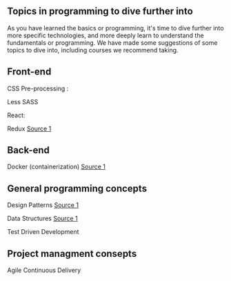 ## Topics in programming to dive further into ##

As you have learned the basics or programming, it's time to dive further into more specific technologies, and more deeply learn to understand the fundamentals or programming.
We have made some suggestions of some topics to dive into, including courses we recommend taking. 


## Front-end ##

CSS Pre-processing :

Less
SASS

React: 

Redux [Source 1](https://www.udemy.com/react-the-complete-guide-incl-redux/)

## Back-end ##

Docker (containerization) [Source 1](https://www.udemy.com/docker-tutorial-for-devops-run-docker-containers/?utm_source=adwords-learn&utm_medium=udemyads&utm_campaign=NEW-AW-PROS-TECH-ROW-DSA-1-EN-EURO_._ci__._sl_ENG_._vi_TECH_._sd_All_._la_EN_._&utm_content=deal4584&utm_term=_._ag_57696320111_._ad_318300707726_._de_c_._dm__._pl__._ti_dsa-304639795903_._li_9065286_._pd__._&gclid=EAIaIQobChMI74bsqcqX3wIVmc13Ch1PKQjuEAAYASAAEgJl1fD_BwE)


## General programming concepts ## 

Design Patterns [Source 1](https://addyosmani.com/resources/essentialjsdesignpatterns/book/#whatisapattern)

Data Structures [Source 1 ](https://www.udemy.com/learning-data-structures-in-javascript-from-scratch/)


Test Driven Development

## Project managment consepts ##

Agile
Continuous Delivery
